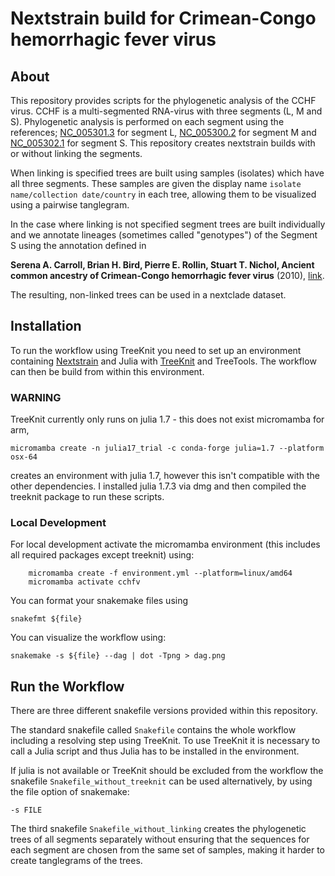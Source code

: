 # Nextstrain build for Crimean-Congo hemorrhagic fever virus

## About 

This repository provides scripts for the phylogenetic analysis of the CCHF virus. CCHF is a multi-segmented RNA-virus with three segments (L, M and S). Phylogenetic analysis is performed on each segment using the references; [NC_005301.3](https://www.ncbi.nlm.nih.gov/nuccore/NC_005301.3) for segment L, [NC_005300.2](https://www.ncbi.nlm.nih.gov/nuccore/NC_005300.2) for segment M and [NC_005302.1](https://www.ncbi.nlm.nih.gov/nuccore/NC_005302.1) for segment S. This repository creates nextstrain builds with or without linking the segments.

When linking is specified trees are built using samples (isolates) which have all three segments. These samples are given the display name `isolate name/collection date/country` in each tree, allowing them to be visualized using a pairwise tanglegram.

In the case where linking is not specified segment trees are built individually and we annotate lineages (sometimes called "genotypes") of the Segment S using the annotation defined in 

__Serena A. Carroll, Brian H. Bird, Pierre E. Rollin, Stuart T. Nichol,
Ancient common ancestry of Crimean-Congo hemorrhagic fever virus__ (2010), [link](https://doi.org/10.1016/j.ympev.2010.01.006).

The resulting, non-linked trees can be used in a nextclade dataset.


## Installation

To run the workflow using TreeKnit you need to set up an environment containing [Nextstrain](https://docs.nextstrain.org/en/latest/install.html) and Julia with [TreeKnit](https://github.com/PierreBarrat/TreeKnit.jl) and TreeTools. The workflow can then be build from within this environment.

### WARNING
TreeKnit currently only runs on julia 1.7 - this does not exist micromamba for arm, 
```
micromamba create -n julia17_trial -c conda-forge julia=1.7 --platform osx-64
```
creates an environment with julia 1.7, however this isn't compatible with the other dependencies. I installed julia 1.7.3 via dmg and then compiled the treeknit package to run these scripts.

### Local Development

For local development activate the micromamba environment (this includes all required packages except treeknit) using:

```
    micromamba create -f environment.yml --platform=linux/amd64
    micromamba activate cchfv
```

You can format your snakemake files using

```
snakefmt ${file}
```

You can visualize the workflow using:

```
snakemake -s ${file} --dag | dot -Tpng > dag.png
```

## Run the Workflow

There are three different snakefile versions provided within this repository.

The standard snakefile called `Snakefile` contains the whole workflow including a resolving step using TreeKnit. To use TreeKnit it is necessary to call a Julia script and thus Julia has to be installed in the environment.

If julia is not available or TreeKnit should be excluded from the workflow the snakefile `Snakefile_without_treeknit` can be used alternatively, by using the file option of snakemake:

```
-s FILE
```

The third snakefile `Snakefile_without_linking` creates the phylogenetic trees of all segments separately without ensuring that the sequences for each segment are chosen from the same set of samples, making it harder to create tanglegrams of the trees.
